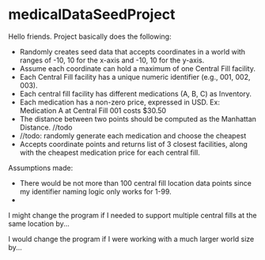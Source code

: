 # medicalDataSeedProject

Hello friends. Project basically does the following:

* Randomly creates seed data that accepts coordinates in a world with ranges of -10, 10 for the x-axis and -10, 10 for the y-axis.
* Assume each coordinate can hold a maximum of one Central Fill facility.
* Each Central Fill facility has a unique numeric identifier (e.g., 001, 002, 003).
* Each central fill facility has different medications (A, B, C) as Inventory.
* Each medication has a non-zero price, expressed in USD. Ex: Medication A at Central Fill 001 costs $30.50
* The distance between two points should be computed as the Manhattan Distance. //todo
* //todo: randomly generate each medication and choose the cheapest
* Accepts coordinate points and returns list of 3 closest facilities, along with the cheapest medication price for each central fill.

Assumptions made:
* There would be not more than 100 central fill location data points since my identifier naming logic only works for 1-99.
* 

I might change the program if I needed to support multiple central fills at the same location by...

I would change the program if I were working with a much larger world size by...
